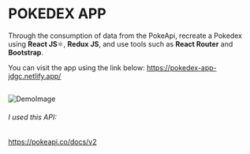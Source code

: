 # POKEDEX APP

Through the consumption of data from the PokeApi, recreate a Pokedex using **React JS**⚛️, **Redux JS**, and use tools such as **React Router** and **Bootstrap**.

You can visit the app using the link below:
https://pokedex-app-jdgc.netlify.app/
##

![DemoImage](https://i.ibb.co/2S7xwpp/Pokedex-Collage.png)

###### I used this API:
https://pokeapi.co/docs/v2
